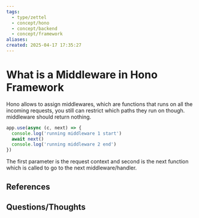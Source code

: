 ```yaml
---
tags:
  - type/zettel
  - concept/hono
  - concept/backend
  - concept/framework
aliases: 
created: 2025-04-17 17:35:27
---
```

# What is a Middleware in Hono Framework

Hono allows to assign middlewares, which are functions that runs on all the incoming requests, you still can restrict which paths they run on though. middleware should return nothing.

```typescript
app.use(async (c, next) => {
  console.log('running middleware 1 start')
  await next()
  console.log('running middleware 2 end')
})
```

The first parameter is the request context and second is the next function which is called to go to the next middleware/handler.


## References


## Questions/Thoughts